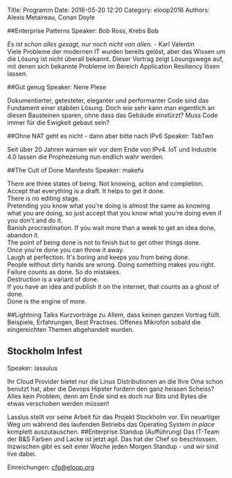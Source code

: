 Title: Programm
Date: 2016-05-20 12:20
Category: eloop2016
Authors: Alexis Metaireau, Conan Doyle

##Enterprise Patterns 
Speaker: Bob Ross, Krebs Bob

_Es ist schon alles gesagt, nur noch nicht von allen._ - Karl Valentin  
Viele Probleme der modernen IT wurden bereits gelöst, aber das Wissen um die Lösung ist nicht überall bekannt. Dieser Vortrag zeigt Lösungswege auf, mit denen sich bekannte Probleme im Bereich Application Resiliency lösen lassen.

##Gut genug
Speaker: Nene Plese

Dokumentierter, getesteter, eleganter und performanter Code sind das Fundament einer stabilen Lösung. Doch wie sehr kann man eigentlich an diesen Bausteinen sparen, ohne dass das Gebäude einstürzt? Muss Code immer für die Ewigkeit gebaut sein?  

##Ohne NAT geht es nicht - dann aber bitte nach IPv6
Speaker: TabTwo

Seit über 20 Jahren warnen wir vor dem Ende von IPv4. IoT und Industrie 4.0 lassen die Prophezeiung nun endlich wahr werden.

##The Cult of Done Manifesto
Speaker: makefu

There are three states of being. Not knowing, action and completion.  
Accept that everything is a draft. It helps to get it done.  
There is no editing stage.  
Pretending you know what you're doing is almost the same as knowing what you are doing, so just accept that you know what you're doing even if you don't and do it.  
Banish procrastination. If you wait more than a week to get an idea done, abandon it.  
The point of being done is not to finish but to get other things done.  
Once you're done you can throw it away.  
Laugh at perfection. It's boring and keeps you from being done.  
People without dirty hands are wrong. Doing something makes you right.  
Failure counts as done. So do mistakes.  
Destruction is a variant of done.  
If you have an idea and publish it on the internet, that counts as a ghost of done.  
Done is the engine of more.  

##Lightning Talks
Kurzvorträge zu Allem, dass keinen ganzen Vortrag füllt. Beispiele, Erfahrungen, Best Practises. Offenes Mikrofon sobald die eingereichten Themen abgehandelt wurden. 

## Stockholm Infest
Speaker: lassulus

Ihr Cloud Provider bietet nur die Linux Distributionen an die Ihre Oma schon
benutzt hat, aber die Devops Hipster fordern den ganz heissen Scheiss? Alles kein
Problem, denn am Ende sind es doch nur Bits und Bytes die etwas verschoben
werden müssen!

Lasslus stellt vor seine Arbeit für das Projekt Stockholm vor. Ein neuartiger
Weg um während des laufenden Betriebs das Operating System *in place* komplett 
auszutauschen.
##Enterprise Standup (Aufführung)
Das IT-Team der B&S Farben und Lacke ist jetzt agil. Das hat der Chef so beschlossen. Inzwischen gibt es seit einer Woche jeden Morgen Standup - und wir sind live dabei.

Einreichungen: [cfp@eloop.org](mailto:cfp@eloop.org)
